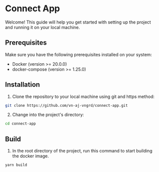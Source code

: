 # Connect App

Welcome! This guide will help you get started with setting up the project and running it on your local machine.

## Prerequisites

Make sure you have the following prerequisites installed on your system:

- Docker (version >= 20.0.0)
- docker-compose (version >= 1.25.0)

## Installation

1. Clone the repository to your local machine using git and https method:

```bash
git clone https://github.com/vn-aj-vngrd/connect-app.git
```

2. Change into the project's directory:

```bash
cd connect-app
```

## Build

1. In the root directory of the project, run this command to start building the docker image.

```bash
yarn build
```
